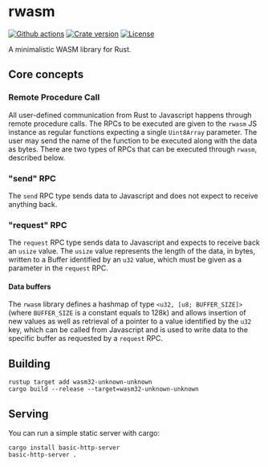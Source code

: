 # rwasm

[![Github actions](https://github.com/rellfy/rwasm/workflows/Build/badge.svg)](https://github.com/rellfy/rwasm/actions)
[![Crate version](https://img.shields.io/crates/v/rwasm.svg)](https://crates.io/crates/rwasm)
[![License](https://img.shields.io/badge/License-MIT-blue.svg)](https://github.com/rellfy/rwasm/blob/master/LICENSE)

A minimalistic WASM library for Rust.

## Core concepts

### Remote Procedure Call
All user-defined communication from Rust to Javascript happens through remote procedure calls.
The RPCs to be executed are given to the `rwasm` JS instance as regular functions expecting a single `Uint8Array` parameter.
The user may send the name of the function to be executed along with the data as bytes.
There are two types of RPCs that can be executed through `rwasm`, described below.

### "send" RPC
The `send` RPC type sends data to Javascript and does not expect to receive anything back.

### "request" RPC
The `request` RPC type sends data to Javascript and expects to receive back an `usize` value.
The `usize` value represents the length of the data, in bytes, written to a Buffer identified by an `u32` value, which must be given as a parameter in the `request` RPC.

#### Data buffers
The `rwasm` library defines a hashmap of type `<u32, [u8; BUFFER_SIZE]>` (where `BUFFER_SIZE` is a constant equals to 128k) and allows insertion of new values as well as retrieval of a pointer to a value identified by the `u32` key, which can be called from Javascript and is used to write data to the specific buffer as requested by a `request` RPC.

## Building

```
rustup target add wasm32-unknown-unknown
cargo build --release --target=wasm32-unknown-unknown
```

## Serving
You can run a simple static server with cargo:
```
cargo install basic-http-server
basic-http-server .
```
